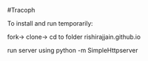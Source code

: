 #Tracoph 

To install and run temporarily:

fork-> clone-> cd to folder rishirajjain.github.io

run server using python -m SimpleHttpserver
